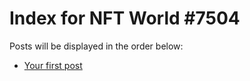 # Index for NFT World #7504
Posts will be displayed in the order below:

- [Your first post](./001-first.md)

